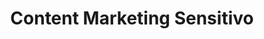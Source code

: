 ---
title: 'Content Marketing Sensitivo'
description: 'Plan de contenidos para Social Media, Desarrollo del perfil y personalidad de marca, Copywriting, Desarrollo de comunicados de prensa y artículos, Desarrollo de notas de blog.'
heroImage: '/images/marketing-sensitivo.webp'
---